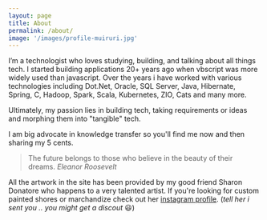 ```yaml
---
layout: page
title: About
permalink: /about/
image: '/images/profile-muiruri.jpg'
---
```


I’m a technologist who loves studying, building, and talking about all things tech. I started building applications 20+ years ago when vbscript was more widely used than javascript. Over the years i have worked with various technologies including Dot.Net, Oracle, SQL Server, Java, Hibernate, Spring, C, Hadoop, Spark, Scala, Kubernetes, ZIO, Cats and many more.

Ultimately, my passion lies in building tech, taking requirements or ideas and morphing them into "tangible" tech. 

I am big advocate in knowledge transfer so you'll find me now and then sharing my 5 cents.

> The future belongs to those who believe in the beauty of their dreams. _Eleanor Roosevelt_

All the artwork in the site has been provided by my good friend Sharon Donatore who happens to a very talented artist. If you're looking for custom painted shores or marchandize check out her [instagram profile](https://www.instagram.com/sharon_donatone/).
(_tell her i sent you .. you might get a discout_ :smiley:)
